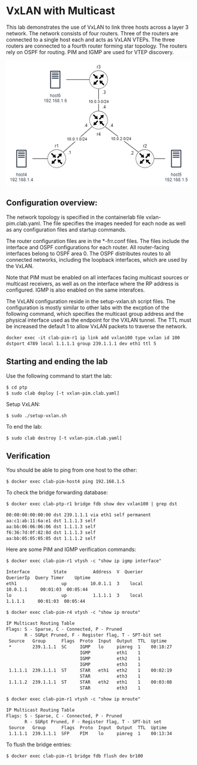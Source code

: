 # VxLAN with Multicast

This lab demonstrates the use of VxLAN to link three hosts across a layer 3 network. The network consists of four routers. Three of the routers are connected to a single host each and acts as VxLAN VTEPs. The three routers are connected to a fourth router forming star topology. The routers rely on OSPF for routing. PIM and IGMP are used for VTEP discovery.  

![p2p](../img/pim.png)


## Configuration overview:

The network topology is specified in the containerlab file vxlan-pim.clab.yaml. The file specifies the images needed for each node as well as any configuration files and startup commands. 

The router configuration files are in the *-frr.conf files. The files include the interface and OSPF configurations for each router. All router-facing interfaces belong to OSPF area 0. The OSPF distributes routes to all connected networks, including the loopback interfaces, which are used by the VxLAN.

Note that PIM must be enabled on all interfaces facing multicast sources or multicast receivers, as well as on the interface where the RP address is configured. IGMP is also enabled on the same interafces.


The VxLAN configuration reside in the setup-vxlan.sh script files. The configuration is mostly similar to other labs with the excption of the following command, which specifies the multicast group address and the physical interface used as the endpoint for the VXLAN tunnel. The TTL must be increased the default 1 to allow VxLAN packets to traverse the network.

```
docker exec -it clab-pim-r1 ip link add vxlan100 type vxlan id 100 dstport 4789 local 1.1.1.1 group 239.1.1.1 dev eth1 ttl 5
```




## Starting and ending the lab

Use the following command to start the lab:

```
$ cd ptp
$ sudo clab deploy [-t vxlan-pim.clab.yaml]
```

Setup VxLAN:

```
$ sudo ./setup-vxlan.sh
```

To end the lab:

```
$ sudo clab destroy [-t vxlan-pim.clab.yaml]
```

## Verification

You should be able to ping from one host to the other:

```
$ docker exec clab-pim-host4 ping 192.168.1.5
```

To check the bridge forwarding database:

```
$ docker exec clab-ptp-r1 bridge fdb show dev vxlan100 | grep dst
```

```
00:00:00:00:00:00 dst 239.1.1.1 via eth1 self permanent
aa:c1:ab:11:6a:e1 dst 1.1.1.3 self 
aa:bb:06:06:06:06 dst 1.1.1.3 self 
f6:36:7d:0f:82:8d dst 1.1.1.3 self 
aa:bb:05:05:05:05 dst 1.1.1.2 self 
```

Here are some PIM and IGMP verification commands:


```
$ docker exec clab-pim-r1 vtysh -c "show ip igmp interface"
```

```
Interface         State          Address  V  Querier          QuerierIp  Query Timer    Uptime
eth1                 up         10.0.1.1  3    local           10.0.1.1     00:01:03  00:05:44
lo                   up          1.1.1.1  3    local            1.1.1.1     00:01:03  00:05:44
```


```
$ docker exec clab-pim-r4 vtysh -c "show ip mroute"
```

```
IP Multicast Routing Table
Flags: S - Sparse, C - Connected, P - Pruned
       R - SGRpt Pruned, F - Register flag, T - SPT-bit set
 Source   Group      Flags  Proto  Input  Output  TTL  Uptime    
 *        239.1.1.1  SC     IGMP   lo     pimreg  1    00:18:27  
                            IGMP          eth1    1              
                            IGMP          eth2    1              
                            IGMP          eth3    1              
 1.1.1.1  239.1.1.1  ST     STAR   eth1   eth2    1    00:02:19  
                            STAR          eth3    1              
 1.1.1.2  239.1.1.1  ST     STAR   eth2   eth1    1    00:03:08  
                            STAR          eth3    1              
```                          

```
$ docker exec clab-pim-r1 vtysh -c "show ip mroute"
```

```
IP Multicast Routing Table
Flags: S - Sparse, C - Connected, P - Pruned
       R - SGRpt Pruned, F - Register flag, T - SPT-bit set
 Source   Group      Flags  Proto  Input  Output  TTL  Uptime    
 1.1.1.1  239.1.1.1  SFP    PIM    lo     pimreg  1    00:13:34  
```

To flush the bridge entries:

```
$ docker exec clab-pim-r1 bridge fdb flush dev br100
```

